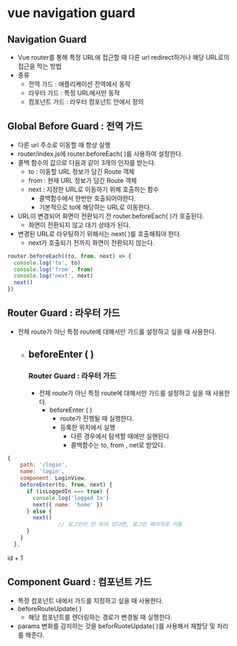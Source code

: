 # vue navigation guard

## Navigation Guard

- Vue router를 통해 특정 URL에 접근할 때 다른 url redirect하거나 해당 URL로의 접근을 막는 방법
- 종류
    - 전역 가드 : 애플리케이션 전역에서 동작
    - 라우터 가드 : 특정 URL에서만 동작
    - 컴포넌트 가드 : 라우터 컴포넌트 안에서 정의

## Global Before Guard : 전역 가드

- 다른 url 주소로 이동할 때 항상 실행
- router/index.js에 router.beforeEach( )를 사용하여 설정한다.
- 콜백 함수의 값으로 다음과 같이 3개의 인자를 받는다.
    - to : 이동할 URL 정보가 담긴 Route 객체
    - from : 현재 URL 정보가 담긴 Route 객체
    - next : 지정한 URL로 이동하기 위해 호출하는 함수
        - 콜백함수에서 한번만 호출되어야한다.
        - 기본적으로 to에 해당하는 URL로 이동한다.
- URL이 변경되어 화면이 전환되기 전 router.beforeEach( )가 호출된다.
    - 화면이 전환되지 않고 대기 상태가 된다.
- 변경된 URL로 라우팅하기 위해서는 next( )를 호출해줘야 한다.
    - next가 호출되기 전까지 화면이 전환되지 않는다.

```jsx
router.beforeEach((to, from, next) => {
  console.log('to', to)
  console.log('from', from)
  console.log('next', next)
  next()
})
```

## Router Guard : 라우터 가드

- 전체 route가 아닌 특정 route에 대해서만 가드를 설정하고 싶을 때 사용한다.
    - beforeEnter ( )
        - 
        
        ### Router Guard : 라우터 가드
        
        - 전체 route가 아닌 특정 route에 대해서만 가드를 설정하고 싶을 때 사용한다.
            - beforeEnter ( )
                - route가 진행될 때 실행한다.
                - 등록한 위치에서 실행
                    - 다른 경우에서 탐색할 때에만 실핸된다.
                    - 콜백함수는 to, from , net로 받았다.

```jsx
{
    path: '/login',
    name: 'login',
    component: LoginView,
    beforeEnter(to, from, next) {
      if (isLoggedIn === true) {
        console.log('logged In')
        next({ name: 'home' })
      } else {
        next()
				// 로그인이 안 되어 있다면, 로그인 페이지로 이동
      }
    }
  },
```

id + 1

## Component Guard : 컴포넌트 가드

- 특정 컴포넌트 내에서 가드를 지정하고 싶을 때 사용한다.
- beforeRouteUpdate( )
    - 해당 컴포넌트를 렌더링하는 경로가 변경될 때 실행한다.
- params 변화를 감지하는 것을 beforRuoteUpdate( )를 사용해서 재할당 및 처리를 해준다.
